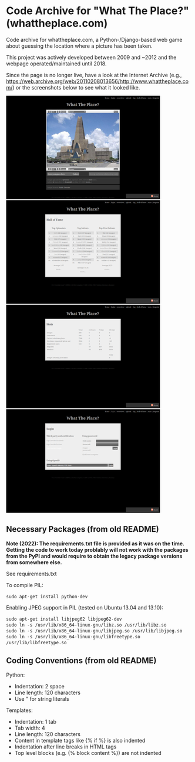 # Code Archive for "What The Place?" (whattheplace.com)

Code archive for whattheplace.com, a Python-/Django-based web game about guessing the location where a picture has been taken.

This project was actively developed between 2009 and ~2012 and the webpage operated/maintained until 2018.

Since the page is no longer live, have a look at the Internet Archive (e.g., https://web.archive.org/web/20110208013656/http://www.whattheplace.com/) or the screenshots below to see what it looked like.

[![Screenshot: Home](/screenshot_home_scaled.png)](/screenshot_home.png)
[![Screenshot: Hall Of Fame](/screenshot_hall_of_fame_scaled.png)](/screenshot_hall_of_fame.png)
[![Screenshot: Stats](/screenshot_stats_scaled.png)](/screenshot_stats.png)
[![Screenshot: Login](/screenshot_login_scaled.png)](/screenshot_login.png)

## Necessary Packages (from old README)

**Note (2022): The requirements.txt file is provided as it was on the time. Getting the code to work today problably will not work with the packages from the PyPI and would require to obtain the legacy package versions from somewhere else.**

See requirements.txt

To compile PIL:
```
sudo apt-get install python-dev
```

Enabling JPEG support in PIL (tested on Ubuntu 13.04 and 13.10):
```
sudo apt-get install libjpeg62 libjpeg62-dev
sudo ln -s /usr/lib/x86_64-linux-gnu/libz.so /usr/lib/libz.so
sudo ln -s /usr/lib/x86_64-linux-gnu/libjpeg.so /usr/lib/libjpeg.so
sudo ln -s /usr/lib/x86_64-linux-gnu/libfreetype.so /usr/lib/libfreetype.so
```

## Coding Conventions (from old README)

Python:
- Indentation: 2 space
- Line length: 120 characters
- Use " for string literals

Templates:
- Indentation: 1 tab
- Tab width: 4
- Line length: 120 characters
- Content in template tags like {% if %} is also indented
- Indentation after line breaks in HTML tags
- Top level blocks (e.g. {% block content %}) are not indented
